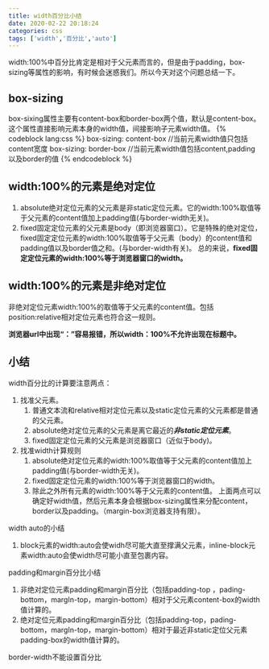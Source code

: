 ```yaml
---
title: width百分比小结
date: 2020-02-22 20:18:24
categories: css
tags: ['width','百分比','auto']
---
```


width:100%中百分比肯定是相对于父元素而言的，但是由于padding，box-sizing等属性的影响，有时候会迷惑我们。所以今天对这个问题总结一下。
## box-sizing
box-sixing属性主要有content-box和border-box两个值，默认是content-box。这个属性直接影响元素本身的width值，间接影响子元素width值。
{% codeblock lang:css %}
    box-sizing: content-box    //当前元素width值只包括content宽度
    box-sizing: border-box    //当前元素width值包括content,padding以及border的值
{% endcodeblock %}

## width:100%的元素是绝对定位
1. absolute绝对定位元素的父元素是非static定位元素。它的width:100%取值等于父元素的content值加上padding值(与border-width无关)。
2. fixed固定定位元素的父元素是body（即浏览器窗口）。它是特殊的绝对定位，fixed固定定位元素的width:100%取值等于父元素（body）的content值和padding值以及border值之和。(与border-width有关)。
总的来说，**fixed固定定位元素的width:100%等于浏览器窗口的width。**

## width:100%的元素是非绝对定位
非绝对定位元素width:100%的取值等于父元素的content值。包括position:relative相对定位元素也符合这一规则。

**浏览器url中出现“：”容易报错，所以width：100%不允许出现在标题中。**

## 小结
width百分比的计算要注意两点：
1. 找准父元素。
    1. 普通文本流和relative相对定位元素以及static定位元素的父元素都是普通的父元素。
    2. absolute绝对定位元素的父元素是离它最近的***非static定位元素***。
    3. fixed固定定位元素的父元素是浏览器窗口（近似于body)。
2. 找准width计算规则
    1. absolute绝对定位元素的width:100%取值等于父元素的content值加上padding值(与border-width无关)。
    2. fixed固定定位元素的width:100%等于浏览器窗口的width。
    3. 除此之外所有元素的width:100%等于父元素的content值。
上面两点可以确定好width值，然后元素本身会根据box-sizing属性来分配content，border以及padding。（margin-box浏览器支持有限）。

width auto的小结
1. block元素的width:auto会使widh尽可能大直至撑满父元素，inline-block元素width:auto会使width尽可能小直至包裹内容。

padding和margin百分比小结
1. 非绝对定位元素padding和margin百分比（包括padding-top    ，pading-bottom，margIn-top，margin-bottom）相对于父元素content-box的width值计算的。
2. 绝对定位元素padding和margin百分比（包括padding-top，pading-bottom，margIn-top，margin-bottom）相对于最近非static定位父元素padding-box的width值计算的。

border-width不能设置百分比
